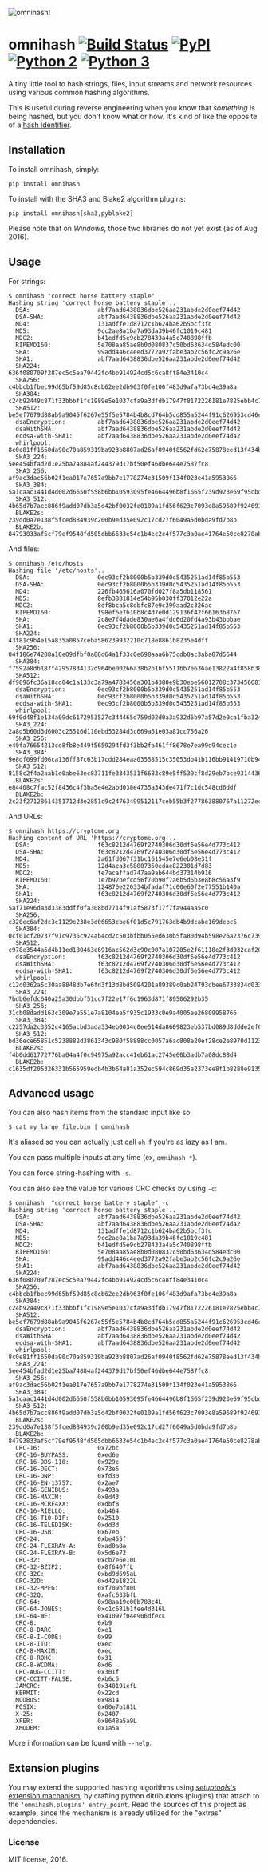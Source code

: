 ![omnihash!](http://i.imgur.com/IAAI2ll.png)

# omnihash [![Build Status](https://travis-ci.org/Miserlou/omnihash.svg)](https://travis-ci.org/Miserlou/omnihash) [![PyPI](https://img.shields.io/pypi/v/omnihash.svg)](https://pypi.python.org/pypi/omnihash) [![Python 2](https://img.shields.io/badge/Python-2-brightgreen.svg)](https://pypi.python.org/pypi/omnihash/) [![Python 3](https://img.shields.io/badge/Python-3-brightgreen.svg)](https://pypi.python.org/pypi/omnihash/)

A tiny little tool to hash strings, files, input streams and network resources using various common hashing algorithms.

This is useful during reverse engineering when you know that _something_ is being hashed,
but you don't know what or how. It's kind of like the opposite of a [hash identifier](https://github.com/psypanda/hashID).

## Installation

To install omnihash, simply:

    pip install omnihash

To install with the SHA3 and Blake2 algorithm plugins:

    pip install omnihash[sha3,pyblake2] 

Please note that on *Windows*, those two libraries do not yet exist (as of Aug 2016).

## Usage

For strings:

    $ omnihash "correct horse battery staple"
    Hashing string 'correct horse battery staple'..
      DSA:                   abf7aad6438836dbe526aa231abde2d0eef74d42
      DSA-SHA:               abf7aad6438836dbe526aa231abde2d0eef74d42
      MD4:                   131adffe1d8712c1b624ba62b5bcf3fd
      MD5:                   9cc2ae8a1ba7a93da39b46fc1019c481
      MDC2:                  b41edfd5e9cb278433a4a5c740898ffb
      RIPEMD160:             5e708aa85ae8b0d080837c50bd63634d584edc00
      SHA:                   99add446c4eed3772a92fabe3ab2c56fc2c9a26e
      SHA1:                  abf7aad6438836dbe526aa231abde2d0eef74d42
      SHA224:                636f080709f287ec5c5ea79442fc4bb914924cd5c6ca8ff84e3410c4
      SHA256:                c4bbcb1fbec99d65bf59d85c8cb62ee2db963f0fe106f483d9afa73bd4e39a8a
      SHA384:                c24b92449c871f33bbbf1fc1989e5e1037cfa9a3dfdb17947f8172226181e7825ebb4c750763915835bf125a590e05ae
      SHA512:                be5ef7679d88ab9a9045f6267e55f5e5784b4b8cd764b5cd855a5244f91c626953cd46c43d7668873fd6efbd3b221249315580031963472a078781fe046e62ae
      dsaEncryption:         abf7aad6438836dbe526aa231abde2d0eef74d42
      dsaWithSHA:            abf7aad6438836dbe526aa231abde2d0eef74d42
      ecdsa-with-SHA1:       abf7aad6438836dbe526aa231abde2d0eef74d42
      whirlpool:             8c0e81ff1650da90c70a859319ba923b8807ad26af0940f8562fd62e75878eed13f434ba47860223ac55d92d91a169b3f9a1cbd4f10f3fca1b877088e5675891
      SHA3_224:              5ee454bfad2d1e25ba74884af244379d17bf50ef46dbe644e7587fc8
      SHA3_256:              af9ac3dac56b02f1ea017e7657a9bb7e1778274e31509f134f023e41a5953866
      SHA3_384:              5a1caac1441d4d002d6650f558b6bb10593095fe4664496b8f1665f239d923e69f95cbd141c5dcf833770542ff2322e8
      SHA3_512:              4b65d7b7acc886f9add07db3a5d42bf0032fe0109a1fd56f623c7093e8a59689f9246918a4f388034ddf393231eaba0742b3dc1840e4556270a729ce56098f35
      BLAKE2s:               239dd0a7e138f5fced884939c200b9ed35e092c17cd27f6049a5d0bda9fd7b8b
      BLAKE2b:               84793833af5cf79ef9548fd505dbb6633e54c1b4ec2c4f577c3a0ae41764e50ce8278ab8f6e0edd3e90ab6ef0914ff0e49329e0703ecc2fb7fdac12a4823fea7

And files:

    $ omnihash /etc/hosts
    Hashing file '/etc/hosts'..
      DSA:                   0ec93cf2b8000b5b339d0c5435251ad14f85b553
      DSA-SHA:               0ec93cf2b8000b5b339d0c5435251ad14f85b553
      MD4:                   226fb465616a070fd027f8a5db118561
      MD5:                   8efb3881814e54b95b030ff37012e22a
      MDC2:                  8df8bca5c8dbfc87e9c399aad2c326ac
      RIPEMD160:             f98ef6e7b10b8c4d7e0d129136f42f66163b8767
      SHA:                   2c8e7f4dade830ae6a4fdc6d20fd4a93b43bbbae
      SHA1:                  0ec93cf2b8000b5b339d0c5435251ad14f85b553
      SHA224:                43f81c9b4e15a835a0857ceba586239932210c718e8861b8235e4dff
      SHA256:                04f186e74288a10e09dfbf8a88d64a1f33c0e698aaa6b75cdb0ac3aba87d5644
      SHA384:                f7592a8db187f42957834132d964be00266a38b2b1bf5511bb7e636ae13822a4f858b386c11a77f680e34c49ca9cd8c1
      SHA512:                df9896fc36a18cd04c1a133c3a79a4783456a301b4380e9b30ebe56012708c373456681d6066ad7608f26cbcc147bd171cf57f1f9a6e977bf16295945e32047b
      dsaEncryption:         0ec93cf2b8000b5b339d0c5435251ad14f85b553
      dsaWithSHA:            0ec93cf2b8000b5b339d0c5435251ad14f85b553
      ecdsa-with-SHA1:       0ec93cf2b8000b5b339d0c5435251ad14f85b553
      whirlpool:             69f0d48f1e134a09dc6172953527c344465d759d02d0a3a932d6b97a57d2e0ca1fba324180a013e84a7e7cd912de1fb6e50deb15d05a56c27f8ec53d58c768c2
      SHA3_224:              2a8d5b60d3d6003c25516d110ebd53284d3c669a61e03a81cc756a26
      SHA3_256:              e40fa76654213ce8fb8e449f5659294fd3f3bb2fa461ff8678e7ea99d94cec1e
      SHA3_384:              9e8df099fd06ca136ff87c63b17cdd284eaa03558515c35053db41b116bb91419710b948e908e74edddc74ca9cd3b76f
      SHA3_512:              8158c2f4a2aab1e0abe63ec83711fe3343531f6683c89e5ff539cf8d29eb7bce931443646cd2704a9f1b901436741cc28d230bc58c5e98ed42b676fc15bfa354
      BLAKE2s:               e84408c7fac52f8436c4f3ba5e4e2abd038e4735a343de471f7c1dc548cd6ddf
      BLAKE2b:               2c23f27128614351712d3e2851c9c24763499512117ceb55b3f277863880767a11272ec5abe5527a9ae08cdea367264aa31b9160da148c00f732806200076954

And URLs:

    $ omnihash https://cryptome.org
    Hashing content of URL 'https://cryptome.org'..
      DSA:                   f63c8212d4769f2740306d30df6e56e4d773c412
      DSA-SHA:               f63c8212d4769f2740306d30df6e56e4d773c412
      MD4:                   2a61fd067f31bc161545e7e6eb08e31f
      MD5:                   12d4aca3c58007350edae822301d7d83
      MDC2:                  fe7acaffad747aa9ab644bd37314b916
      RIPEMD160:             1e7b92befcd56f70b90f7a6b5d6b3e8b8c56a3f9
      SHA:                   124876e226334bfadaf71c00e60f2e77551b140a
      SHA1:                  f63c8212d4769f2740306d30df6e56e4d773c412
      SHA224:                5af71e96da3d3383ddff0fa308bd7714f91af5873f17f7fa944aa5c0
      SHA256:                c320ec6af2dc3c1129e238e3d06653cbe6f01d5c791763db4b9dcabe169debc6
      SHA384:                0cf01cf20737f91c9736c924ab4cd2c503bfbb055ed630b5fa80d94b598e26a2376c739c4d195e464e2259c0cb4f6313
      SHA512:                c978e3544a6d4b11ed180463e6916ac562d3c90c007a107205e2f61118e2f3d032caf2053bd4ee0ab5c4a287279d0294dec4663ab2e3ed90e3e7312c2ae69abc
      dsaEncryption:         f63c8212d4769f2740306d30df6e56e4d773c412
      dsaWithSHA:            f63c8212d4769f2740306d30df6e56e4d773c412
      ecdsa-with-SHA1:       f63c8212d4769f2740306d30df6e56e4d773c412
      whirlpool:             c12d0362a5c30aa8848db7e6fd3f13d8bd5094201a89389c0ab24793dbee6733834d03362f6a960816abd450a900c016797996ac46e50af38bb02681054f30e7
      SHA3_224:              7bdb6efdc640a25a30dbbf51cc7f22e17f6c1963d871f89506292b35
      SHA3_256:              31cb08dadd163c309e7a551e7a8104ea5f935c1933c0e9a4005ee26809958766
      SHA3_384:              c2257da2c3352c4165acbd3ada334eb0034c0ee514da8609823eb537bd089d8ddde2ef63eead0867208f8c5d10f866b3
      SHA3_512:              bd36ece65851c5238882d3861343c980f58888cc0057a6ac808e20ef28ce2e8970d1123c88360c13064f3dbd332a10369df6b4be9483a9b8860b9d2156dd3e65
      BLAKE2s:               f4b0dd61772776ba04a4f0c94975a92acc41eb61ac2745e60b3adb7a08dc88d4
      BLAKE2b:               c1635df205326331b565959edb4b3b64a81a352ec594c869d35a2373ee8f1b8288e9135c0627b6cc44d54378a4b1f1fb39e124065644b7b9a62f57dd0e16e8ab2c23f27128614351712d3e2851c9c24763499512117ceb55b3f277863880767a11272ec5abe5527a9ae08cdea367264aa31b9160da148c00f732806200076954


## Advanced usage

You can also hash items from the standard input like so:

    $ cat my_large_file.bin | omnihash

It's aliased so you can actually just call `oh` if you're as lazy as I am.

You can pass multiple inputs at any time (ex, `omnihash *`).

You can force string-hashing with `-s`.

You can also see the value for various CRC checks by using `-c`:

    $ omnihash  "correct horse battery staple" -c
    Hashing string 'correct horse battery staple'..
      DSA:                   abf7aad6438836dbe526aa231abde2d0eef74d42
      DSA-SHA:               abf7aad6438836dbe526aa231abde2d0eef74d42
      MD4:                   131adffe1d8712c1b624ba62b5bcf3fd
      MD5:                   9cc2ae8a1ba7a93da39b46fc1019c481
      MDC2:                  b41edfd5e9cb278433a4a5c740898ffb
      RIPEMD160:             5e708aa85ae8b0d080837c50bd63634d584edc00
      SHA:                   99add446c4eed3772a92fabe3ab2c56fc2c9a26e
      SHA1:                  abf7aad6438836dbe526aa231abde2d0eef74d42
      SHA224:                636f080709f287ec5c5ea79442fc4bb914924cd5c6ca8ff84e3410c4
      SHA256:                c4bbcb1fbec99d65bf59d85c8cb62ee2db963f0fe106f483d9afa73bd4e39a8a
      SHA384:                c24b92449c871f33bbbf1fc1989e5e1037cfa9a3dfdb17947f8172226181e7825ebb4c750763915835bf125a590e05ae
      SHA512:                be5ef7679d88ab9a9045f6267e55f5e5784b4b8cd764b5cd855a5244f91c626953cd46c43d7668873fd6efbd3b221249315580031963472a078781fe046e62ae
      dsaEncryption:         abf7aad6438836dbe526aa231abde2d0eef74d42
      dsaWithSHA:            abf7aad6438836dbe526aa231abde2d0eef74d42
      ecdsa-with-SHA1:       abf7aad6438836dbe526aa231abde2d0eef74d42
      whirlpool:             8c0e81ff1650da90c70a859319ba923b8807ad26af0940f8562fd62e75878eed13f434ba47860223ac55d92d91a169b3f9a1cbd4f10f3fca1b877088e5675891
      SHA3_224:              5ee454bfad2d1e25ba74884af244379d17bf50ef46dbe644e7587fc8
      SHA3_256:              af9ac3dac56b02f1ea017e7657a9bb7e1778274e31509f134f023e41a5953866
      SHA3_384:              5a1caac1441d4d002d6650f558b6bb10593095fe4664496b8f1665f239d923e69f95cbd141c5dcf833770542ff2322e8
      SHA3_512:              4b65d7b7acc886f9add07db3a5d42bf0032fe0109a1fd56f623c7093e8a59689f9246918a4f388034ddf393231eaba0742b3dc1840e4556270a729ce56098f35
      BLAKE2s:               239dd0a7e138f5fced884939c200b9ed35e092c17cd27f6049a5d0bda9fd7b8b
      BLAKE2b:               84793833af5cf79ef9548fd505dbb6633e54c1b4ec2c4f577c3a0ae41764e50ce8278ab8f6e0edd3e90ab6ef0914ff0e49329e0703ecc2fb7fdac12a4823fea7
      CRC-16:                0x72bc
      CRC-16-BUYPASS:        0xed6e
      CRC-16-DDS-110:        0x929c
      CRC-16-DECT:           0x73e5
      CRC-16-DNP:            0xfd30
      CRC-16-EN-13757:       0x2ae7
      CRC-16-GENIBUS:        0x493a
      CRC-16-MAXIM:          0x8d43
      CRC-16-MCRF4XX:        0xdbf8
      CRC-16-RIELLO:         0xb464
      CRC-16-T10-DIF:        0x2510
      CRC-16-TELEDISK:       0xdd3d
      CRC-16-USB:            0x67eb
      CRC-24:                0xbe455f
      CRC-24-FLEXRAY-A:      0xad0a8a
      CRC-24-FLEXRAY-B:      0x5d6e72
      CRC-32:                0xcb7e6e10L
      CRC-32-BZIP2:          0x8f6407fL
      CRC-32C:               0xbd9d695aL
      CRC-32D:               0xd42e1822L
      CRC-32-MPEG:           0xf709bf80L
      CRC-32Q:               0xafc633bfL
      CRC-64:                0x98aa19c00b783c4L
      CRC-64-JONES:          0xc1c681b1fee4d316L
      CRC-64-WE:             0x41097f04e906dfecL
      CRC-8:                 0xb9
      CRC-8-DARC:            0xe1
      CRC-8-I-CODE:          0x99
      CRC-8-ITU:             0xec
      CRC-8-MAXIM:           0xec
      CRC-8-ROHC:            0x31
      CRC-8-WCDMA:           0xd6
      CRC-AUG-CCITT:         0x301f
      CRC-CCITT-FALSE:       0xb6c5
      JAMCRC:                0x348191efL
      KERMIT:                0x22cd
      MODBUS:                0x9814
      POSIX:                 0x60e7b181L
      X-25:                  0x2407
      XFER:                  0x8648a5a9L
      XMODEM:                0x1a5a

More information can be found with `--help`.

## Extension plugins

You may extend the supported hashing algorithms using [*setuptools*'s extension machanism](https://setuptools.readthedocs.io/en/latest/setuptools.html#dynamic-discovery-of-services-and-plugins),
by crafting python ditributions (plugins) that attach to the `'omnihash.plugins' entry_point`.
Read the sources of this project as example, since the mechanism is already utilized for the "extras" dependencies.

### License

MIT license, 2016.
